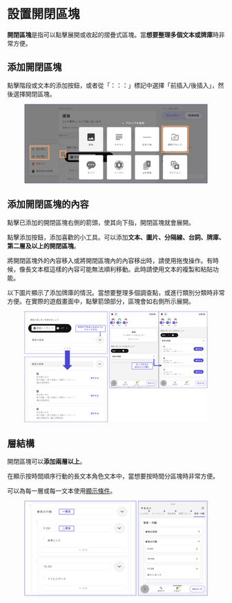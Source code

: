 # 設置開閉區塊

**開閉區塊**是指可以點擊展開或收起的摺疊式區塊。當**想要整理多個文本或牌庫**時非常方便。



## 添加開閉區塊

點擊階段或文本的添加按鈕，或者從「：：：」標記中選擇「前插入/後插入」，然後選擇開閉區塊。

<figure><img src="../.gitbook/assets/image.png" alt=""><figcaption></figcaption></figure>



## 添加開閉區塊的內容

點擊已添加的開閉區塊右側的箭頭，使其向下指，開閉區塊就會展開。

點擊添加按鈕，添加喜歡的小工具。可以添加**文本、圖片、分隔線、台詞、牌庫、第二層及以上的開閉區塊**。

將開閉區塊外的內容移入或將開閉區塊內的內容移出時，請使用拖曳操作。有時候，像長文本框這樣的內容可能無法順利移動。此時請使用文本的複製和粘貼功能。

以下圖片顯示了添加牌庫的情況。當想要整理多個調查點，或進行類別分類時非常方便。在實際的遊戲畫面中，點擊箭頭部分，區塊會如右側所示展開。

<figure><img src="../.gitbook/assets/image (1).png" alt=""><figcaption></figcaption></figure>



## 層結構

開閉區塊可以**添加兩層以上**。

在顯示按時間順序行動的長文本角色文本中，當想要按時間分區塊時非常方便。

可以為每一層或每一文本使用[顯示條件](text-customize.md)。

<figure><img src="../.gitbook/assets/image (2).png" alt=""><figcaption></figcaption></figure>

